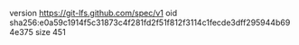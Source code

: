 version https://git-lfs.github.com/spec/v1
oid sha256:e0a59c1914f5c31873c4f281fd2f51f812f3114c1fecde3dff295944b694e375
size 451
